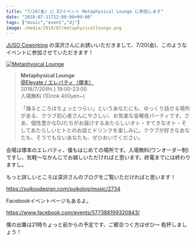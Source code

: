 ```yaml
---
title: "7/20(金) に DJイベント Metaphysical Lounge に参加します"
date: "2018-07-11T12:00:00+09:00"
tags: ["music","event","dj"]
image: /media/2018/07/metaphysicallounge.png
---
```


[JUSO Coworking](https://juso-coworking.com/) の深沢さんにお誘いいただきまして、7/20(金)、このようなイベントに参加させていただきます！

[![Metaphysical Lounge](/media/2018/07/metaphysicallounge.png)](https://suikoudesign.com/suikolog/music/2734)

> **Metaphysical Lounge**  
> [@Elevate / エレバティ（塚本）](http://www.elevate.jp/)  
> 2018/7/20(fri.) 19:00-23:00  
> 入場無料 (1Drink 400yen~)  
>
> 「踊るところはちょっとつらい」というあなたにも、ゆっくり話せる場所がある、クラブ初心者さんにやさしい、お気楽な金曜夜パーティです。さあ、個性豊かなDJたちがお届けするあたらしいオト・すてきなオト・そしてあたらしいヒトとのお話とドリンクを楽しみに。クラブが好きなあなたも、そうでもないあなたも、ぜひおいでください。
  
会場は塚本のエレバティ、僕もはじめての場所です。入場無料(ワンオーダー制)ですし、気軽〜なかんじでお越しいただければと思います。終電までには終わりますし。

もっと詳しいところは深沢さんのブログをご覧いただければと思います！

<https://suikoudesign.com/suikolog/music/2734>

Facebookイベントページもあるよ。

<https://www.facebook.com/events/577388199320843/>

僕の出番は21時ちょっと前からの予定です、ご都合つく方はぜひ〜 乾杯しましょう！
